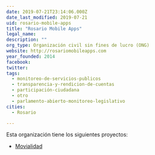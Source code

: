 ```yaml
---
date: 2019-07-21T23:14:06.000Z
date_last_modified: 2019-07-21
uid: rosario-mobile-apps
title: "Rosario Mobile Apps"
legal_name: 
description: ""
org_type: Organización civil sin fines de lucro (ONG)
website: http://rosariomobileapps.com
year_founded: 2014
facebook: 
twitter: 
tags:
  - monitoreo-de-servicios-publicos
  - transparencia-y-rendicion-de-cuentas
  - participación-ciudadana
  - otro
  - parlamento-abierto-monitoreo-legislativo
cities: 
  - Rosario

---
```


Esta organización tiene los siguientes proyectos:

- [Movialidad](/proyectos/movialidad)
